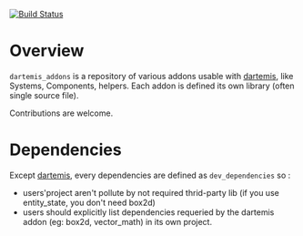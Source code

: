 [![Build Status](https://drone.io/github.com/davidB/dartemis_addons/status.png)](https://drone.io/github.com/davidB/dartemis_addons/latest)
# Overview

`dartemis_addons` is a repository of various addons usable with [dartemis][], like Systems, Components, helpers.
Each addon is defined its own library (often single source file).

Contributions are welcome.

# Dependencies

Except [dartemis][], every dependencies are defined as `dev_dependencies` so :

* users'project aren't pollute by not required thrid-party lib (if you use entity_state, you don't need box2d)
* users should explicitly list dependencies requeried by the dartemis addon (eg: box2d, vector_math) in its own project.


[dartemis]: https://github.com/denniskaselow/dartemis
